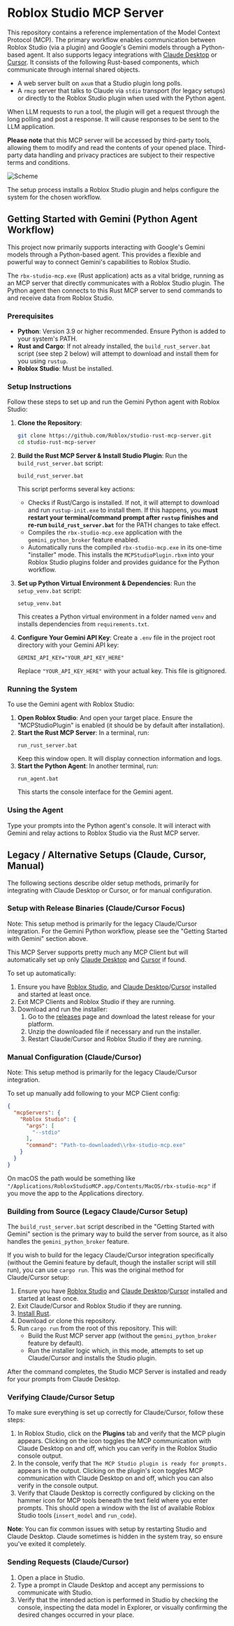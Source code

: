 # Roblox Studio MCP Server

This repository contains a reference implementation of the Model Context Protocol (MCP). The primary workflow enables communication between Roblox Studio (via a plugin) and Google's Gemini models through a Python-based agent. It also supports legacy integrations with [Claude Desktop](https://claude.ai/download) or [Cursor](https://www.cursor.com/).
It consists of the following Rust-based components, which communicate through internal shared
objects.

- A web server built on `axum` that a Studio plugin long polls.
- A `rmcp` server that talks to Claude via `stdio` transport (for legacy setups) or directly to the Roblox Studio plugin when used with the Python agent.

When LLM requests to run a tool, the plugin will get a request through the long polling and post a
response. It will cause responses to be sent to the LLM application.

**Please note** that this MCP server will be accessed by third-party tools, allowing them to modify
and read the contents of your opened place. Third-party data handling and privacy practices are
subject to their respective terms and conditions.

![Scheme](MCP-Server.png)

The setup process installs a Roblox Studio plugin and helps configure the system for the chosen workflow.

## Getting Started with Gemini (Python Agent Workflow)

This project now primarily supports interacting with Google's Gemini models through a Python-based agent. This provides a flexible and powerful way to connect Gemini's capabilities to Roblox Studio.

The `rbx-studio-mcp.exe` (Rust application) acts as a vital bridge, running as an MCP server that directly communicates with a Roblox Studio plugin. The Python agent then connects to this Rust MCP server to send commands to and receive data from Roblox Studio.

### Prerequisites

*   **Python**: Version 3.9 or higher recommended. Ensure Python is added to your system's PATH.
*   **Rust and Cargo**: If not already installed, the `build_rust_server.bat` script (see step 2 below) will attempt to download and install them for you using `rustup`.
*   **Roblox Studio**: Must be installed.

### Setup Instructions

Follow these steps to set up and run the Gemini Python agent with Roblox Studio:

1.  **Clone the Repository**:
    ```bash
    git clone https://github.com/Roblox/studio-rust-mcp-server.git
    cd studio-rust-mcp-server
    ```

2.  **Build the Rust MCP Server & Install Studio Plugin**:
    Run the `build_rust_server.bat` script:
    ```batch
    build_rust_server.bat
    ```
    This script performs several key actions:
    *   Checks if Rust/Cargo is installed. If not, it will attempt to download and run `rustup-init.exe` to install them. If this happens, you **must restart your terminal/command prompt after `rustup` finishes and re-run `build_rust_server.bat`** for the PATH changes to take effect.
    *   Compiles the `rbx-studio-mcp.exe` application with the `gemini_python_broker` feature enabled.
    *   Automatically runs the compiled `rbx-studio-mcp.exe` in its one-time "installer" mode. This installs the `MCPStudioPlugin.rbxm` into your Roblox Studio plugins folder and provides guidance for the Python workflow.

3.  **Set up Python Virtual Environment & Dependencies**:
    Run the `setup_venv.bat` script:
    ```batch
    setup_venv.bat
    ```
    This creates a Python virtual environment in a folder named `venv` and installs dependencies from `requirements.txt`.

4.  **Configure Your Gemini API Key**:
    Create a `.env` file in the project root directory with your Gemini API key:
    ```env
    GEMINI_API_KEY="YOUR_API_KEY_HERE"
    ```
    Replace `"YOUR_API_KEY_HERE"` with your actual key. This file is gitignored.

### Running the System

To use the Gemini agent with Roblox Studio:

1.  **Open Roblox Studio**: And open your target place. Ensure the "MCPStudioPlugin" is enabled (it should be by default after installation).
2.  **Start the Rust MCP Server**: In a terminal, run:
    ```batch
    run_rust_server.bat
    ```
    Keep this window open. It will display connection information and logs.
3.  **Start the Python Agent**: In another terminal, run:
    ```batch
    run_agent.bat
    ```
    This starts the console interface for the Gemini agent.

### Using the Agent

Type your prompts into the Python agent's console. It will interact with Gemini and relay actions to Roblox Studio via the Rust MCP server.

## Legacy / Alternative Setups (Claude, Cursor, Manual)

The following sections describe older setup methods, primarily for integrating with Claude Desktop or Cursor, or for manual configuration.

### Setup with Release Binaries (Claude/Cursor Focus)

Note: This setup method is primarily for the legacy Claude/Cursor integration. For the Gemini Python workflow, please see the "Getting Started with Gemini" section above.

This MCP Server supports pretty much any MCP Client but will automatically set up only [Claude Desktop](https://claude.ai/download) and [Cursor](https://www.cursor.com/) if found.

To set up automatically:

1. Ensure you have [Roblox Studio](https://create.roblox.com/docs/en-us/studio/setup),
   and [Claude Desktop](https://claude.ai/download)/[Cursor](https://www.cursor.com/) installed and started at least once.
1. Exit MCP Clients and Roblox Studio if they are running.
1. Download and run the installer:
   1. Go to the [releases](https://github.com/Roblox/studio-rust-mcp-server/releases) page and
      download the latest release for your platform.
   1. Unzip the downloaded file if necessary and run the installer.
   1. Restart Claude/Cursor and Roblox Studio if they are running.

### Manual Configuration (Claude/Cursor)

Note: This setup method is primarily for the legacy Claude/Cursor integration.

To set up manually add following to your MCP Client config:

```json
{
  "mcpServers": {
    "Roblox Studio": {
      "args": [
        "--stdio"
      ],
      "command": "Path-to-downloaded\\rbx-studio-mcp.exe"
    }
  }
}
```

On macOS the path would be something like `"/Applications/RobloxStudioMCP.app/Contents/MacOS/rbx-studio-mcp"` if you move the app to the Applications directory.

### Building from Source (Legacy Claude/Cursor Setup)

The `build_rust_server.bat` script described in the "Getting Started with Gemini" section is the primary way to build the server from source, as it also handles the `gemini_python_broker` feature.

If you wish to build for the legacy Claude/Cursor integration specifically (without the Gemini feature by default, though the installer script will still run), you can use `cargo run`. This was the original method for Claude/Cursor setup:

1.  Ensure you have [Roblox Studio](https://create.roblox.com/docs/en-us/studio/setup) and [Claude Desktop](https://claude.ai/download)/[Cursor](https://www.cursor.com/) installed and started at least once.
2.  Exit Claude/Cursor and Roblox Studio if they are running.
3.  [Install Rust](https://www.rust-lang.org/tools/install).
4.  Download or clone this repository.
5.  Run `cargo run` from the root of this repository. This will:
    *   Build the Rust MCP server app (without the `gemini_python_broker` feature by default).
    *   Run the installer logic which, in this mode, attempts to set up Claude/Cursor and installs the Studio plugin.

After the command completes, the Studio MCP Server is installed and ready for your prompts from Claude Desktop.

### Verifying Claude/Cursor Setup

To make sure everything is set up correctly for Claude/Cursor, follow these steps:

1. In Roblox Studio, click on the **Plugins** tab and verify that the MCP plugin appears. Clicking on
   the icon toggles the MCP communication with Claude Desktop on and off, which you can verify in
   the Roblox Studio console output.
1. In the console, verify that `The MCP Studio plugin is ready for prompts.` appears in the output.
   Clicking on the plugin's icon toggles MCP communication with Claude Desktop on and off,
   which you can also verify in the console output.
1. Verify that Claude Desktop is correctly configured by clicking on the hammer icon for MCP tools
   beneath the text field where you enter prompts. This should open a window with the list of
   available Roblox Studio tools (`insert_model` and `run_code`).

**Note**: You can fix common issues with setup by restarting Studio and Claude Desktop. Claude
sometimes is hidden in the system tray, so ensure you've exited it completely.

### Sending Requests (Claude/Cursor)

1. Open a place in Studio.
1. Type a prompt in Claude Desktop and accept any permissions to communicate with Studio.
1. Verify that the intended action is performed in Studio by checking the console, inspecting the
   data model in Explorer, or visually confirming the desired changes occurred in your place.
